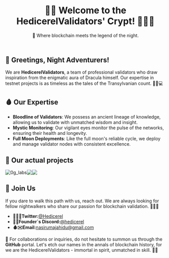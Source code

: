 <body>
    <main>
        <header style="align: center;">
            <h1 style="align: center;">🏰🌙 Welcome to the HedicerelValidators' Crypt! 🧛‍♂️🦇</h1>
            <p style="align: center;">🌙 Where blockchain meets the legend of the night.</p>
        </header>
        <article>
            <section>
                <h2>👋 Greetings, Night Adventurers!</h2>
                <p>We are <strong>HedicerelValidators</strong>, a team of professional validators who draw inspiration from the enigmatic aura of Dracula himself. Our expertise in testnet projects is as timeless as the tales of the Transylvanian count. 🧛‍♂️💻</p>
            </section>
            <section>
                <h2>🩸 Our Expertise</h2>
                <ul>
                    <li><strong>Bloodline of Validators</strong>: We possess an ancient lineage of knowledge, allowing us to validate with unmatched wisdom and insight.</li>
                    <li><strong>Mystic Monitoring</strong>: Our vigilant eyes monitor the pulse of the networks, ensuring their health and longevity.</li>
                    <li><strong>Full Moon Deployments</strong>: Like the full moon's reliable cycle, we deploy and manage validator nodes with consistent excellence.</li>
                </ul>
            </section>
            <section>
                <h2>🔮 Our actual projects</h2>
                <div style="display: flex; flex-direction: row;">
                    <img src="https://pbs.twimg.com/profile_images/1762204546913468416/KBZhJfhC_200x200.jpg" alt="0g_labs">
                    <img src="https://pbs.twimg.com/profile_images/1666366346492542977/ywO_kmkx_200x200.jpg" alt="">
                    <img src="https://pbs.twimg.com/profile_images/1797575442385235969/aY0Qhzjs_200x200.jpg">
                    <img src="https://pbs.twimg.com/profile_images/1546487688601096192/QoG0ZVgH_200x200.jpg">
                </div>
            </section>
            <section>
                <h2>🤝 Join Us</h2>
                <p>If you dare to walk this path with us, reach out. We are always looking for fellow nightwalkers who share our passion for blockchain validation. 🧛‍♂️💬</p>
                <ul>
                    <li>
                        <strong>🧛‍♂️💬Twitter:</strong><a href="https://x.com/Hedicerel">@Hedicerel</a>
                    </li>
                    <li>
                        <strong>🔮💬Founder`s Discord:</strong><a href="https://discord.com/users/847042463402426399">@hedicerel</a>
                    </li>
                    <li>
                        <strong>🩸✉️Email:</strong><a href="mailto:nasirumajahidu@gmail.com">nasirumajahidu@gmail.com</a>
                    </li>
                </ul>
            </section>
        </article>
        <footer>
            <p>📧 For collaborations or inquiries, do not hesitate to summon us through the <strong>GitHub</strong> portal. Let's etch our names in the annals of blockchain history, for we are the HedicerelValidators - immortal in spirit, unmatched in skill. 🦇🌌</p>
        </footer>
    </main>
</body>

